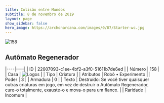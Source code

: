```yaml
---
title: Colisão entre Mundos
subtitle: 8 de novembro de 2019
layout: page
show_sidebar: false
hero_image: https://archonarcana.com/images/0/07/Starter-wc.jpg
---
```


![158](https://cdn.keyforgegame.com/media/card_front/pt/452_158_H5HFVM29W58P_pt.png)

## Autômato Regenerador

|----|----|
| ID | 22607093-c1ee-4bf2-a3f0-51611b7de6ed |
| Número | 158 |
| Casa | ![Logos](https://archonarcana.com/images/thumb/c/ce/Logos.png/22px-Logos.png "Logos") |
| Tipo | Criatura |
| Atributos | Robô • Experimento |
| Poder | 3 |
| Armadura | 0 |
| Texto | Destruído: Se você tiver quaisquer outras criaturas em jogo, em vez de destruir o Autômato Regenerador, cure-o totalmente, exauste-o e mova-o para um flanco. |
| Raridade | Incomum |

